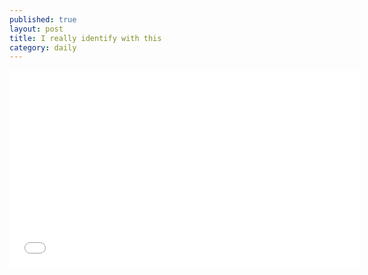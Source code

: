 ```yaml
---
published: true
layout: post
title: I really identify with this
category: daily
---
```

<p></p>
<iframe width="560" height="315" src="//www.youtube.com/embed/9sMTqyLQLIc" frameborder="0" allowfullscreen></iframe>
<p></p>
